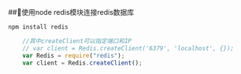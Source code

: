 ##使用node redis模块连接redis数据库
```bash
npm install redis
```

```javascript
    //其中createClient可以指定端口和IP
    // var client = Redis.createClient('6379', 'localhost', {});
    var Redis = require("redis");
    var client = Redis.createClient();
````